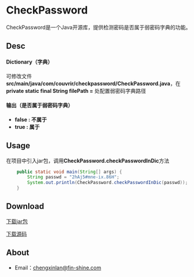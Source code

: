 CheckPassword
==
CheckPassword是一个Java开源库，提供检测密码是否属于弱密码字典的功能。

Desc
--
#### Dictionary（字典）
可修改文件****src/main/java/com/couvrir/checkpassword/CheckPassword.java****，在****private static final String filePath =**** 处配置弱密码字典路径

#### 输出（是否属于弱密码字典）
* **false : 不属于**
* **true : 属于**   

Usage
--
在项目中引入jar包，调用****CheckPassword.checkPasswordInDic****方法
```Java
    public static void main(String[] args) {
		String passwd = "2hAj5#mne-ix.86H";
		System.out.println(CheckPassword.checkPasswordInDic(passwd));
	}
```

Download
--
[下载jar包](http://raw.githubusercontent.com/oCOUVRIRo/checkPasswd/main/CheckPassword.jar)

[下载源码](https://github.com/oCOUVRIRo/checkPasswd.git)

About
--
* Email：chengxinlan@fin-shine.com
